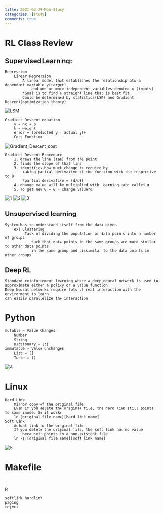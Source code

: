 ```yaml
---
title: 2021-03-29-Mon-Study
categories: [study]
comments: true
---
```


# RL Class Review

## Supervised Learning:
``` 
Regression
    Linear Regression
        A linear model that establishes the relationship btw a dependent variable y(target) 
            and one or more independent variables denoted x (inputs)
        *Goal is to find a straight line that is best fit
        Could be determined by statistics(LSM) and Gradient Descent(optimization theory) 
```
![LSM](https://user-images.githubusercontent.com/59559270/112958295-49cc5700-917d-11eb-83ea-0c38b7f36a36.PNG)
```
Gradient Descent equation
    y = nx + b
    b = weight
    error = (predicted y - actual y)+
    Cost Function 
```
![Gradient_Descent_cost](https://user-images.githubusercontent.com/59559270/112958321-52bd2880-917d-11eb-8183-e685104d33cc.PNG)

```
Gradient Descent Procedure
    1. draws the line (tan) from the point
    2. finds the slope of that line
    3. identifies how much change is require by 
        taking parital derivative of the function with the respective to θ
        *partial derivative = (d/dθ)
    4. change value will be multiplied with learning rate called α
    5. To get new θ = θ - change value*α 

```
![1](https://user-images.githubusercontent.com/59559270/112958402-64063500-917d-11eb-81d6-bd0d405289c8.PNG)
![2](https://user-images.githubusercontent.com/59559270/112958425-6bc5d980-917d-11eb-8435-a03a50c95cd5.png)
![3](https://user-images.githubusercontent.com/59559270/112958489-7da77c80-917d-11eb-9fb4-7f920849c265.PNG)


## Unsupervised learning
```
System has to understand itself from the data given
    ex) Clustering
         Task of dividing the population or data points into a number of groups 
            such that data points in the same groups are more similar to other data points 
            in the same group and dissimilar to the data points in other groups
```
## Deep RL
    Standard reinforcement learning where a deep neural network is used to approximate either a policy or a value function
    Deep Neural networks require lots of real interaction with the environment to learn
    can easily parallelize the interaction

# Python
```python
mutable = Value Changes
    Number
    String
    Dictionary = {:}
immutable = Value unchanges
    List = []
    Tuple = ()
```
![4](https://user-images.githubusercontent.com/59559270/112962237-20152f00-9181-11eb-82cf-fe9a90700be5.PNG)

# Linux

```
Hard Link
    Mirror copy of the original file
    Even if you delete the original file, the hard link still points to same inode. So it works
    ln [original file name][hard link name]
Soft Link
    Actual link to the original file
    If you delete the original file, the soft link has no value
        becauseit points to a non-existent file
    ln -s [original file name][soft link name]
```
![5](https://user-images.githubusercontent.com/59559270/112964038-e9d8af00-9182-11eb-83ba-89cc334c9e43.png)
# Makefile
```
.

```

R
```
softlink hardlink
paging
reject
```